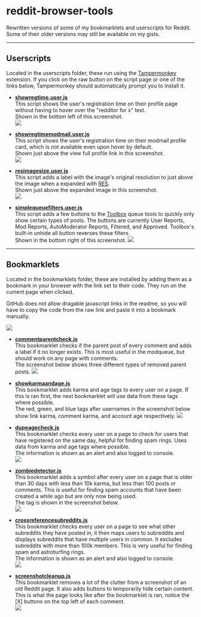 # reddit-browser-tools
Rewritten versions of some of my bookmarklets and userscripts for Reddit. Some of their older versions may still be available on my gists. 

---

## Userscripts

Located in the userscripts folder, these run using the [Tampermonkey](https://tampermonkey.net/) extension. If you click on the raw button on the script page or one of the links below, Tampermonkey should automatically prompt you to install it.

- [**showregtime.user.js**](https://github.com/PitchforkAssistant/reddit-browser-tools/raw/main/userscripts/showregtime.user.js)  
    This script shows the user's registration time on their profile page without having to hover over the "redditor for x" text.  
    Shown in the bottom left of this screenshot.  
    ![](https://i.imgur.com/TWQibuj.png)

- [**showregtimemodmail.user.js**](https://github.com/PitchforkAssistant/reddit-browser-tools/raw/main/userscripts/showregtimemodmail.user.js)  
    This script shows the user's registration time on their modmail profile card, which is not available even upon hover by default.  
    Shown just above the view full profile link in this screenshot.  
    ![](https://i.imgur.com/ScckciY.png)

- [**resimagesize.user.js**](https://github.com/PitchforkAssistant/reddit-browser-tools/raw/main/userscripts/resimagesize.user.js)  
    This script adds a label with the image's original resolution to just above the image when a expanded with [RES](https://redditenhancementsuite.com/).   
    Shown just above the expanded image in this screenshot.  
    ![](https://i.imgur.com/MqokNVe.png)

- [**simplequeuefilters.user.js**](https://github.com/PitchforkAssistant/reddit-browser-tools/raw/main/userscripts/simplequeuefilters.user.js)  
    This script adds a few buttons to the [Toolbox](https://github.com/toolbox-team/reddit-moderator-toolbox) queue tools to quickly only show  certain types of posts. The buttons are currently User Reports, Mod Reports, AutoModerator Reports, Filtered, and Approved. Toolbox's built-in unhide all button reverses these filters.    
    Shown in the bottom right of this screenshot. 
    ![](https://i.imgur.com/VsH41Ca.png)

---

## Bookmarklets

Located in the bookmarklets folder, these are installed by adding them as a bookmark in your browser with the link set to their code. They run on the current page when clicked.

GitHub does not allow dragable javascript links in the readme, so you will have to copy the code from the raw link and paste it into a bookmark manually.

![](https://i.imgur.com/ce2rRaC.png)

- [**commentparentcheck.js**](https://github.com/PitchforkAssistant/reddit-browser-tools/raw/main/bookmarklets/commentparentcheck.js)  
    This bookmarklet checks if the parent post of every comment and adds a label if it no longer exists. This is most useful in the modqueue, but should work on any page with comments.  
    The screenshot below shows three different types of removed parent posts.
    ![](https://i.imgur.com/JmAf1p7.png)

- [**showkarmaandage.js**](https://github.com/PitchforkAssistant/reddit-browser-tools/raw/main/bookmarklets/showkarmaandage.js)  
    This bookmarklet adds karma and age tags to every user on a page. If this is ran first, the next bookmarklet will use data from these tags where possible.   
    The red, green, and blue tags after usernames in the screenshot below show link karma, comment karma, and account age respectively. 
    ![](https://i.imgur.com/1q9Jr1x.png)

- [**dupeagecheck.js**](https://github.com/PitchforkAssistant/reddit-browser-tools/raw/main/bookmarklets/dupeagecheck.js)  
    This bookmarklet checks every user on a page to check for users that have registered on the same day, helpful for finding spam rings. Uses data from karma and age tags where possible.  
    The information is shown as an alert and also logged to console.  
    ![](https://i.imgur.com/Tamr41R.png)

- [**zombiedetector.js**](https://github.com/PitchforkAssistant/reddit-browser-tools/raw/main/bookmarklets/zombiedetector.js)  
    This bookmarklet adds a symbol after every user on a page that is older than 30 days with less than 10k karma, but less than 100 posts or comments. This is useful for finding spam accounts that have been created a while ago but are only now being used.  
    The tag is shown in the screenshot below.  
    ![](https://i.imgur.com/w2eONmG.png)

- [**crossreferencesubreddits.js**](https://github.com/PitchforkAssistant/reddit-browser-tools/raw/main/bookmarklets/crossreferencesubreddits.js)  
    This bookmarklet checks every user on a page to see what other subreddits they have posted in, it then maps users to subreddits and displays subreddits that have multiple users in common. It excludes subreddits with more than 100k members. This is very useful for finding spam and astroturfing rings.  
    The information is shown as an alert and also logged to console.  
    ![](https://i.imgur.com/IB50WbP.png)

- [**screenshotcleanup.js**](https://github.com/PitchforkAssistant/reddit-browser-tools/raw/main/bookmarklets/screenshotcleanup.js)  
    This bookmarklet removes a lot of the clutter from a screenshot of an old Reddit page. It also adds buttons to temporarily hide certain content.  
    This is what the page looks like after the bookmarklet is ran, notice the [X] buttons on the top left of each comment.  
    ![](https://i.imgur.com/3kf6FPS.png)
